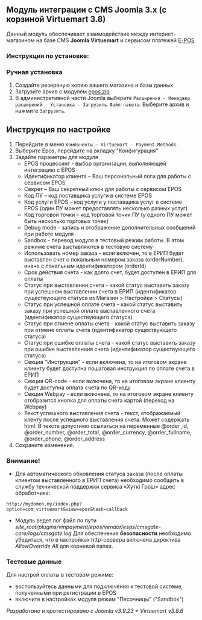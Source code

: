 ## Модуль интеграции с CMS Joomla 3.x (с корзиной Virtuemart 3.8)

Данный модуль обеспечивает взаимодействие между интернет-магазином на базе CMS **Joomla Virtuemart** и сервисом платежей [E-POS](www.e-pos.by).

### Инструкция по установке:
### Ручная установка
1. Создайте резервную копию вашего магазина и базы данных
1. Загрузите архив с модулем [epos.zip](https://bitbucket.org/esasby/cmsgate-virtuemart-epos/raw/master/epos.zip)
1. В административной части Joomla выберите `Расширения - Менеджер расширений - Установка - Загрузить Файл пакета`. Выберите архив и нажмите `Загрузить`.

## Инструкция по настройке
1. Перейдите в меню `Компоненты — Virtuemart - Payment Methods`.
1. Выберите Epos, перейдите на вкладку "Конфигурация"
1. Задайте параметры для модуля
    * EPOS процессинг - выбор организации, выполняющей интеграцию с EPOS
    * Идентификатор клиента – Ваш персональный логи для работы с сервисом EPOS
    * Секрет – Ваш секретный ключ для работы с сервисом EPOS
    * Код ПУ – код поставщика услуги в системе EPOS
    * Код услуги EPOS – код услуги у поставщика услуг в системе EPOS (один ПУ может предоставлять несколько разных услуг)
    * Код торговой точки – код торговой точки ПУ (у одного ПУ может быть несколько торговых точек)
    * Debug mode - запись и отображение дополнительных сообщений при работе модуля
    * Sandbox - перевод модуля в тестовый режим работы. В этом режиме счета выставляются в тестовую систему
    * Использовать номер заказа - если включен, то в ЕРИП будет выставлен счет с локальным номером заказа (orderNumber), иначе с локальным идентификатором (orderId)
    * Срок действия счета - как долго счет, будет доступен в ЕРИП для оплаты    
    * Статус при выставлении счета  - какой статус выставить заказу при успешном выставлении счета в ЕРИП (идентификатор существующего статуса из Магазин > Настройки > Статусы)
    * Статус при успешной оплате счета - какой статус выставить заказу при успешной оплате выставленного счета (идентификатор существующего статуса)
    * Статус при отмене оплаты счета - какой статус выставить заказу при отмене оплаты счета (идентификатор существующего статуса)
    * Статус при ошибке оплаты счета - какой статус выставить заказу при ошибке выставленния счета (идентификатор существующего статуса)
    * Секция "Инструкция" - если включена, то на итоговом экране клиенту будет доступна пошаговая инструкция по оплате счета в ЕРИП
    * Секция QR-code - если включена, то на итоговом экране клиенту будет доступна оплата счета по QR-коду
    * Секция Webpay - если включена, то на итоговом экране клиенту отобразится кнопка для оплаты счета картой (переход на Webpay)
    * Текст успешного выставления счета - текст, отображаемый кленту после успешного выставления счета. Может содержать html. В тексте допустимо ссылаться на переменные @order_id, @order_number, @order_total, @order_currency, @order_fullname, @order_phone, @order_address
1. Сохраните изменения.


### Внимание!
* Для автоматического обновления статуса заказа (после оплаты клиентом выставленного в ЕРИП счета) необходимо сообщить в службу технической поддержки сервиса «Хуткi Грош» адрес обработчика:
```
http://mydomen.my/index.php?option=com_virtuemart&view=epos&task=callback
```
* Модуль ведет лог файл по пути _site_root/plugins/vmpayment/epos/vendor/esas/cmsgate-core/logs/cmsgate.log_
Для обеспечения **безопасности** необходимо убедиться, что в настройках http-сервера включена директива _AllowOverride All_ для корневой папки.

### Тестовые данные
Для настрой оплаты в тестовом режиме:
 * воспользуйтесь данными для подключения к тестовой системе, полученными при регистрации в EPOS
 * включите в настройках модуля режим "Песочницы" ("Sandbox")
 
_Разработано и протестировано с Joomla v3.9.23 + Virtuemart v3.8.6_
